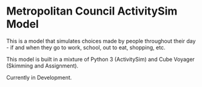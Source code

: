 # Metropolitan Council ActivitySim Model

This is a model that simulates choices made by people throughout their day - if and when they go to work, school, out to eat, shopping, etc. 

This model is built in a mixture of Python 3 (ActivitySim) and Cube Voyager (Skimming and Assignment).

Currently in Development.
